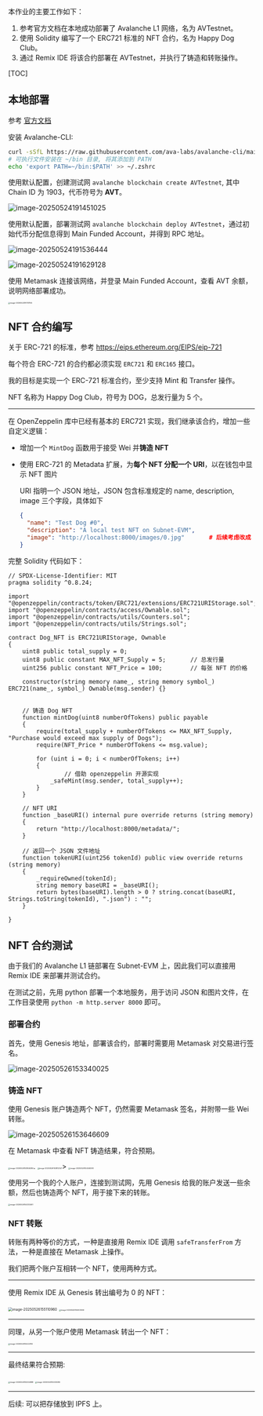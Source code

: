 本作业的主要工作如下：

1. 参考官方文档在本地成功部署了 Avalanche L1 网络，名为 AVTestnet。
2. 使用 Solidity 编写了一个 ERC721 标准的 NFT 合约，名为 Happy Dog Club。
3. 通过 Remix IDE 将该合约部署在 AVTestnet，并执行了铸造和转账操作。

[TOC]

## 本地部署

参考 [官方文档](https://build.avax.network/docs/tooling/create-deploy-avalanche-l1s/deploy-locally)

安装 Avalanche-CLI:

```bash
curl -sSfL https://raw.githubusercontent.com/ava-labs/avalanche-cli/main/scripts/install.sh | sh -s
# 可执行文件安装在 ~/bin 目录, 将其添加到 PATH
echo 'export PATH=~/bin:$PATH' >> ~/.zshrc
```

使用默认配置，创建测试网 `avalanche blockchain create AVTestnet`, 其中 Chain ID 为 1903，代币符号为 **AVT**。

![image-20250524191451025](./asset/image-20250524191451025.png)

使用默认配置，部署测试网 `avalanche blockchain deploy AVTestnet`，通过初始代币分配信息得到 Main Funded Account，并得到 RPC 地址。

![image-20250524191536444](./asset/image-20250524191536444.png)

![image-20250524191629128](./asset/image-20250524191629128.png)

使用 Metamask 连接该网络，并登录 Main Funded Account，查看 AVT 余额，说明网络部署成功。

<img src="./asset/image-20250524191741165.png" alt="image-20250524191741165" style="zoom:25%;" />

## NFT 合约编写

关于 ERC-721 的标准，参考 https://eips.ethereum.org/EIPS/eip-721

每个符合 ERC-721 的合约都必须实现 `ERC721` 和 `ERC165` 接口。

我的目标是实现一个 ERC-721 标准合约，至少支持 Mint 和 Transfer 操作。

NFT 名称为 Happy Dog Club，符号为 DOG，总发行量为 5 个。

***

在 OpenZeppelin 库中已经有基本的 ERC721 实现，我们继承该合约，增加一些自定义逻辑：

+ 增加一个 `MintDog` 函数用于接受 Wei 并**铸造 NFT**

+ 使用 ERC-721 的 Metadata 扩展，为**每个 NFT 分配一个 URI**，以在钱包中显示 NFT 图片

  URI 指明一个 JSON 地址，JSON 包含标准规定的 name, description, image 三个字段，具体如下

  ```json
  {
    "name": "Test Dog #0",
    "description": "A local test NFT on Subnet-EVM",
    "image": "http://localhost:8000/images/0.jpg"		# 后续考虑改成 IPFS 地址
  }
  ```

完整 Solidity 代码如下：

```solidity
// SPDX-License-Identifier: MIT
pragma solidity ^0.8.24;

import "@openzeppelin/contracts/token/ERC721/extensions/ERC721URIStorage.sol";
import "@openzeppelin/contracts/access/Ownable.sol";
import "@openzeppelin/contracts/utils/Counters.sol";
import "@openzeppelin/contracts/utils/Strings.sol";

contract Dog_NFT is ERC721URIStorage, Ownable
{
    uint8 public total_supply = 0;
    uint8 public constant MAX_NFT_Supply = 5;		// 总发行量
    uint256 public constant NFT_Price = 100;		// 每张 NFT 的价格

    constructor(string memory name_, string memory symbol_) ERC721(name_, symbol_) Ownable(msg.sender) {}


    // 铸造 Dog NFT
    function mintDog(uint8 numberOfTokens) public payable 
    {
        require(total_supply + numberOfTokens <= MAX_NFT_Supply, "Purchase would exceed max supply of Dogs");
        require(NFT_Price * numberOfTokens <= msg.value);
        
        for (uint i = 0; i < numberOfTokens; i++)
        {
        		// 借助 openzeppelin 开源实现
            _safeMint(msg.sender, total_supply++);	
        }
    }

    // NFT URI
    function _baseURI() internal pure override returns (string memory) 
    {
        return "http://localhost:8000/metadata/";
    }
    
    // 返回一个 JSON 文件地址
    function tokenURI(uint256 tokenId) public view override returns (string memory)
    {
        _requireOwned(tokenId);
        string memory baseURI = _baseURI();
        return bytes(baseURI).length > 0 ? string.concat(baseURI, Strings.toString(tokenId), ".json") : "";
    }

}
```

## NFT 合约测试

由于我们的 Avalanche L1 链部署在 Subnet-EVM 上，因此我们可以直接用 Remix IDE 来部署并测试合约。

在测试之前，先用 python 部署一个本地服务，用于访问 JSON 和图片文件，在工作目录使用 `python -m http.server 8000` 即可。

### 部署合约

首先，使用 Genesis 地址，部署该合约，部署时需要用 Metamask 对交易进行签名。

![image-20250526153340025](./asset/image-20250526153340025.png)

### 铸造 NFT

使用 Genesis 账户铸造两个 NFT，仍然需要 Metamask 签名，并附带一些 Wei 转账。

![image-20250526153646609](./asset/image-20250526153646609.png)

在 Metamask 中查看 NFT 铸造结果，符合预期。



<img src="./asset/image-20250526153846284.png" alt="image-20250526153846284" style="zoom:25%;" />.              <img src="./asset/image-20250526153812347.png" alt="image-20250526153812347" style="zoom:25%;" />>                  <img src="./asset/image-20250526154046290.png" alt="image-20250526154046290" style="zoom:25%;" />





使用另一个我的个人账户，连接到测试网，先用 Genesis 给我的账户发送一些余额，然后也铸造两个 NFT，用于接下来的转账。

<img src="./asset/image-20250526154333461.png" alt="image-20250526154333461" style="zoom:25%;" />

### NFT 转账

转账有两种等价的方式，一种是直接用 Remix IDE 调用 `safeTransferFrom` 方法，一种是直接在 Metamask 上操作。

我们把两个账户互相转一个 NFT，使用两种方式。

***

使用 Remix IDE 从 Genesis 转出编号为 0 的 NFT：

<img src="./asset/image-20250526155110960.png" alt="image-20250526155110960" style="zoom:50%;" />

<img src="./asset/image-20250526155003606.png" alt="image-20250526155003606" style="zoom:25%;" />

***

同理，从另一个账户使用 Metamask 转出一个 NFT：

<img src="./asset/image-20250526155222192.png" alt="image-20250526155222192" style="zoom:25%;" />

***

最终结果符合预期:

<img src="./asset/image-20250526155254888.png" alt="image-20250526155254888" style="zoom:25%;" />         <img src="./asset/image-20250526155330382.png" alt="image-20250526155330382" style="zoom:25%;" />

***

后续: 可以把存储放到 IPFS 上。
